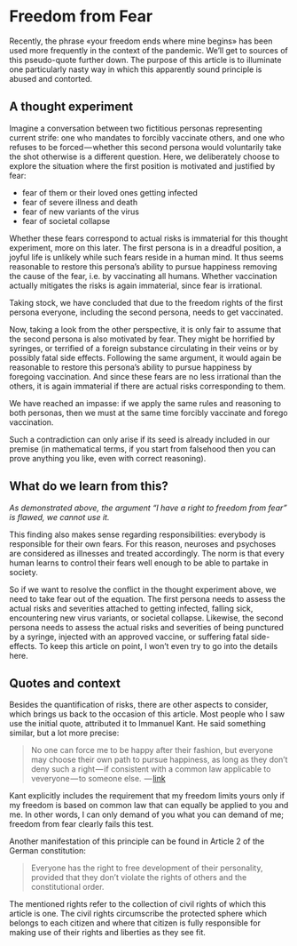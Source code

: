 # Freedom from Fear

Recently, the phrase «your freedom ends where mine begins» has been used more frequently in the context of the pandemic.
We’ll get to sources of this pseudo-quote further down.
The purpose of this article is to illuminate one particularly nasty way in which this apparently sound principle is abused and contorted.

## A thought experiment

Imagine a conversation between two fictitious personas representing current strife:
one who mandates to forcibly vaccinate others, and one who refuses to be forced — whether this second persona would voluntarily take the shot otherwise is a different question.
Here, we deliberately choose to explore the situation where the first position is motivated and justified by fear:

- fear of them or their loved ones getting infected
- fear of severe illness and death
- fear of new variants of the virus
- fear of societal collapse

Whether these fears correspond to actual risks is immaterial for this thought experiment, more on this later.
The first persona is in a dreadful position, a joyful life is unlikely while such fears reside in a human mind.
It thus seems reasonable to restore this persona’s ability to pursue happiness removing the cause of the fear, i.e. by vaccinating all humans.
Whether vaccination actually mitigates the risks is again immaterial, since fear is irrational.

Taking stock, we have concluded that due to the freedom rights of the first persona everyone, including the second persona, needs to get vaccinated.

Now, taking a look from the other perspective, it is only fair to assume that the second persona is also motivated by fear.
They might be horrified by syringes, or terrified of a foreign substance circulating in their veins or by possibly fatal side effects.
Following the same argument, it would again be reasonable to restore this persona’s ability to pursue happiness by foregoing vaccination.
And since these fears are no less irrational than the others, it is again immaterial if there are actual risks corresponding to them.

We have reached an impasse: if we apply the same rules and reasoning to both personas, then we must at the same time forcibly vaccinate and forego vaccination.

Such a contradiction can only arise if its seed is already included in our premise
(in mathematical terms, if you start from falsehood then you can prove anything you like, even with correct reasoning).

## What do we learn from this?

*As demonstrated above, the argument “I have a right to freedom from fear” is flawed, we cannot use it.*

This finding also makes sense regarding responsibilities: everybody is responsible for their own fears.
For this reason, neuroses and psychoses are considered as illnesses and treated accordingly.
The norm is that every human learns to control their fears well enough to be able to partake in society.

So if we want to resolve the conflict in the thought experiment above, we need to take fear out of the equation.
The first persona needs to assess the actual risks and severities attached to getting infected, falling sick, encountering new virus variants, or societal collapse.
Likewise, the second persona needs to assess the actual risks and severities of being punctured by a syringe, injected with an approved vaccine, or suffering fatal side-effects.
To keep this article on point, I won’t even try to go into the details here.

## Quotes and context

Besides the quantification of risks, there are other aspects to consider, which brings us back to the occasion of this article.
Most people who I saw use the initial quote, attributed it to Immanuel Kant.
He said something similar, but a lot more precise:

> No one can force me to be happy after their fashion, but everyone may choose their own path to pursue happiness, as long as they don’t deny such a right — if consistent with a common law applicable to veveryone — to someone else.  — [link](https://korpora.zim.uni-duisburg-essen.de/Kant/aa08/290.html#z27)

Kant explicitly includes the requirement that my freedom limits yours only if my freedom is based on common law that can equally be applied to you and me.
In other words, I can only demand of you what you can demand of me; freedom from fear clearly fails this test.

Another manifestation of this principle can be found in Article 2 of the German constitution:

> Everyone has the right to free development of their personality, provided that they don’t violate the rights of others and the constitutional order.

The mentioned rights refer to the collection of civil rights of which this article is one.
The civil rights circumscribe the protected sphere which belongs to each citizen and where that citizen is fully responsible for making use of their rights and liberties as they see fit. 

